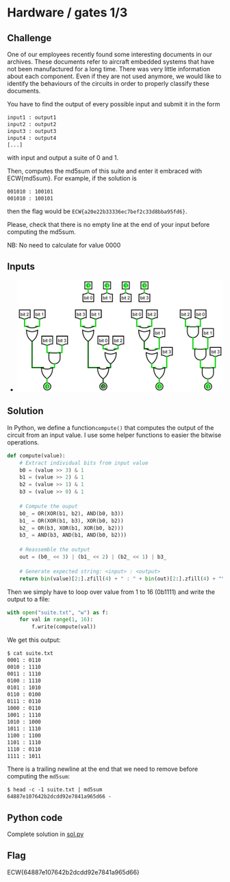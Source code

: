 # Hardware / gates 1/3

## Challenge
One of our employees recently found some interesting documents in our archives.
These documents refer to aircraft embedded systems that have not been manufactured for a long time.
There was very little information about each component.
Even if they are not used anymore, we would like to identify the behaviours of the circuits in order to properly classify these documents.

You have to find the output of every possible input and submit it in the form
```
input1 : output1
input2 : output2
input3 : output3
input4 : output4
[...]
```

with input and output a suite of 0 and 1.

Then, computes the md5sum of this suite and enter it embraced with ECW{md5sum}.
For example, if the solution is
```
001010 : 100101
001010 : 100101
```
then the flag would be `ECW{a20e22b33336ec7bef2c33d8bba95fd6}`.

Please, check that there is no empty line at the end of your input before computing the md5sum.

NB: No need to calculate for value 0000

## Inputs
- ![exo1_2.png](./exo1_2.png)

## Solution
In Python, we define a function`compute()` that computes the output of the circuit from an input value. I use some helper functions to easier the bitwise operations.

```python
def compute(value):
    # Extract individual bits from input value
    b0 = (value >> 3) & 1
    b1 = (value >> 2) & 1
    b2 = (value >> 1) & 1
    b3 = (value >> 0) & 1

    # Compute the ouput
    b0_ = OR(XOR(b1, b2), AND(b0, b3))
    b1_ = OR(XOR(b1, b3), XOR(b0, b2))
    b2_ = OR(b3, XOR(b1, XOR(b0, b2)))
    b3_ = AND(b3, AND(b1, AND(b0, b2)))

    # Reassemble the output
    out = (b0_ << 3) | (b1_ << 2) | (b2_ << 1) | b3_

    # Generate expected string: <input> : <output>
    return bin(value)[2:].zfill(4) + " : " + bin(out)[2:].zfill(4) + "\n"
```

Then we simply have to loop over value from 1 to 16 (0b1111) and write the output to a file:
```python
with open("suite.txt", "w") as f:
    for val in range(1, 16):
        f.write(compute(val))
```

We get this output:
```console
$ cat suite.txt
0001 : 0110
0010 : 1110
0011 : 1110
0100 : 1110
0101 : 1010
0110 : 0100
0111 : 0110
1000 : 0110
1001 : 1110
1010 : 1000
1011 : 1110
1100 : 1100
1101 : 1110
1110 : 0110
1111 : 1011

```

There is a trailing newline at the end that we need to remove before computing the `md5sum`:
```console
$ head -c -1 suite.txt | md5sum
64887e107642b2dcdd92e7841a965d66 -

```

## Python code
Complete solution in [sol.py](sol.py)

## Flag
ECW{64887e107642b2dcdd92e7841a965d66}

